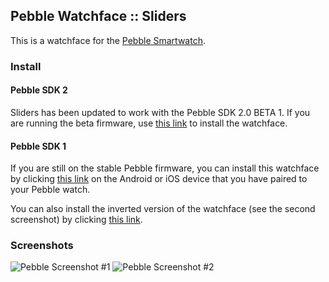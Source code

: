 ## Pebble Watchface :: Sliders

This is a watchface for the [Pebble Smartwatch][1]. 

### Install

#### Pebble SDK 2

Sliders has been updated to work with the Pebble SDK 2.0 BETA 1. If you are running the beta firmware, use [this link][4] to install the watchface.

#### Pebble SDK 1

If you are still on the stable Pebble firmware, you can install this watchface by clicking [this link][2] on the Android or iOS device that you have paired to your Pebble watch.

You can also install the inverted version of the watchface (see the second screenshot) by clicking [this link][3].

### Screenshots

![Pebble Screenshot #1](http://smallstoneapps.s3.amazonaws.com/sliders/screenshots/screenshot_sliders_1-0_01_w.png)  ![Pebble Screenshot #2](http://smallstoneapps.s3.amazonaws.com/sliders/screenshots/screenshot_sliders_1-0_02_w.png)


[1]: http://getpebble.com
[2]: http://smallstoneapps.s3.amazonaws.com/sliders/builds/sliders_1-0.pbw
[3]: http://smallstoneapps.s3.amazonaws.com/sliders/builds/sliders_1-0_invert.pbw
[4]: http://smallstoneapps.s3.amazonaws.com/sliders/builds/sliders_2-2.pbw
